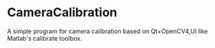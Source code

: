 # CameraCalibration
A simple program for camera calibration based on Qt+OpenCV4,UI like Matlab's calibrate toolbox.
